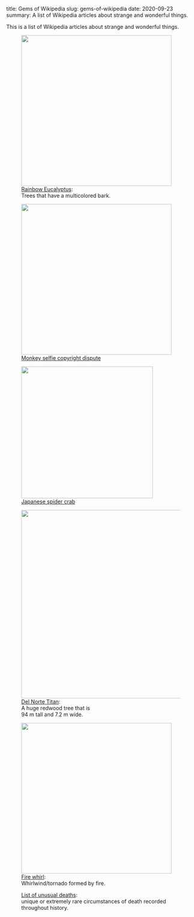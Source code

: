 title: Gems of Wikipedia
slug: gems-of-wikipedia
date: 2020-09-23
summary: A list of Wikipedia articles about strange and wonderful things.


This is a list of Wikipedia articles about strange and wonderful things.

<div class="gallery">
<figure>
<img src="https://upload.wikimedia.org/wikipedia/commons/thumb/8/87/Rainbow_Eucalyptus_Maui.jpg/640px-Rainbow_Eucalyptus_Maui.jpg" width="400"/>
<figcaption><a href="https://en.wikipedia.org/wiki/Eucalyptus_deglupta">Rainbow Eucalyptus</a>:
<br/>Trees that have a multicolored bark.</figcaption>
</figure>
<figure>
<img src="https://upload.wikimedia.org/wikipedia/commons/thumb/4/4e/Macaca_nigra_self-portrait_large.jpg/433px-Macaca_nigra_self-portrait_large.jpg" height="400"/>
<figcaption><a href="https://en.wikipedia.org/wiki/Monkey_selfie_copyright_dispute">
Monkey selfie copyright dispute</a></figcaption>
</figure>
<figure>
<img src="https://upload.wikimedia.org/wikipedia/commons/d/d1/Japanese_spider_crab.jpg" width="350"/>
<figcaption><a href="https://en.wikipedia.org/wiki/Japanese_spider_crab">
Japanese spider crab</a></figcaption>
</figure>
<figure>
<img src="https://upload.wikimedia.org/wikipedia/commons/c/cc/Del_Norte_Titan_230.jpg" height="500"/>
<figcaption><a href="https://en.wikipedia.org/wiki/Del_Norte_Titan">
Del Norte Titan</a>:<br/>A huge redwood tree that is<br/>94 m tall and 7.2 m wide.</figcaption>
</figure>
<figure>
<img src="https://upload.wikimedia.org/wikipedia/commons/9/9f/Fire-whirl.jpg" width="400"/>
<figcaption><a href="https://en.wikipedia.org/wiki/Fire_whirl">
Fire whirl</a>:<br/>Whirlwind/tornado formed by fire.</figcaption>
</figure>
<figure>
<figcaption><a href="https://en.wikipedia.org/wiki/List_of_unusual_deaths">
List of unusual deaths</a>:<br/>
unique or extremely rare circumstances of death recorded throughout history.
</figcaption>
</figure>
</div>

